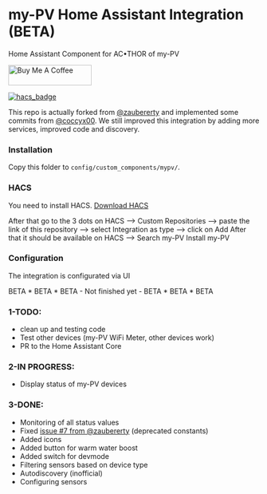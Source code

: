 # my-PV Home Assistant Integration (BETA)

Home Assistant Component for AC•THOR of my-PV

<a href="https://buymeacoffee.com/melik787" target="_blank"><img height="41px" width="167px" src="https://cdn.buymeacoffee.com/buttons/default-blue.png" alt="Buy Me A Coffee"></a>

[![hacs_badge](https://img.shields.io/badge/HACS-Custom-orange.svg?style=for-the-badge)](https://github.com/custom-components/hacs)

This repo is actually forked from <a href="https://github.com/zaubererty/homeassistant-mvpv" target="_blank">@zaubererty</a> and implemented some commits from <a href="https://github.com/coccyx00/homeassistant-mvpv" target="_blank">@coccyx00</a>. We still improved this integration by adding more services, improved code and discovery. 

### Installation

Copy this folder to `config/custom_components/mypv/`.

### HACS
You need to install HACS. <a href="https://hacs.xyz/docs/setup/download/" target="_blank">Download HACS</a>

After that go to the 3 dots on HACS --> Custom Repositories --> paste the link of this repository --> select Integration as type --> click on Add
After that it should be available on HACS --> Search my-PV
Install my-PV 

### Configuration

The integration is configurated via UI

BETA * BETA * BETA - Not finished yet - BETA * BETA * BETA

### 1-TODO:
- clean up and testing code
- Test other devices (my-PV WiFi Meter, other devices work)
- PR to the Home Assistant Core

### 2-IN PROGRESS:
- Display status of my-PV devices

### 3-DONE:
- Monitoring of all status values
- Fixed <a href="https://github.com/zaubererty/homeassistant-mvpv/issues/7" target="_blank">issue #7 from @zaubererty</a> (deprecated constants)
- Added icons
- Added button for warm water boost
- Added switch for devmode
- Filtering sensors based on device type
- Autodiscovery (inofficial)
- Configuring sensors
